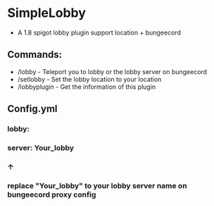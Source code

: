 # SimpleLobby
- A 1.8 spigot lobby plugin support location + bungeecord

## Commands:
- /lobby - Teleport you to lobby or the lobby server on bungeecord
- /setlobby - Set the lobby location to your location
- /lobbyplugin - Get the information of this plugin

## Config.yml
### lobby:
###   server: Your_lobby
###               ↑
### replace "Your_lobby" to your lobby server name on bungeecord proxy config
